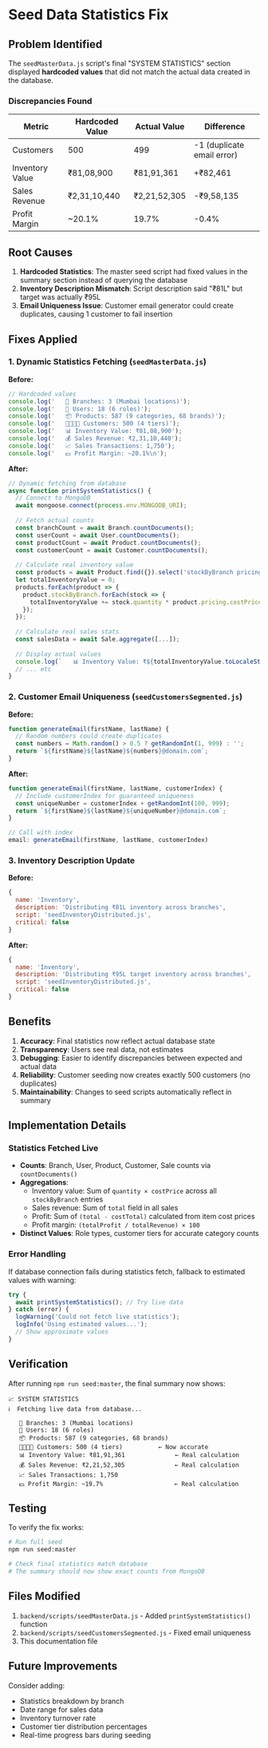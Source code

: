 # Seed Data Statistics Fix

## Problem Identified

The `seedMasterData.js` script's final "SYSTEM STATISTICS" section displayed **hardcoded values** that did not match the actual data created in the database.

### Discrepancies Found

| Metric | Hardcoded Value | Actual Value | Difference |
|--------|----------------|--------------|------------|
| Customers | 500 | 499 | -1 (duplicate email error) |
| Inventory Value | ₹81,08,900 | ₹81,91,361 | +₹82,461 |
| Sales Revenue | ₹2,31,10,440 | ₹2,21,52,305 | -₹9,58,135 |
| Profit Margin | ~20.1% | 19.7% | -0.4% |

## Root Causes

1. **Hardcoded Statistics**: The master seed script had fixed values in the summary section instead of querying the database
2. **Inventory Description Mismatch**: Script description said "₹81L" but target was actually ₹95L
3. **Email Uniqueness Issue**: Customer email generator could create duplicates, causing 1 customer to fail insertion

## Fixes Applied

### 1. Dynamic Statistics Fetching (`seedMasterData.js`)

**Before:**
```javascript
// Hardcoded values
console.log('   🏢 Branches: 3 (Mumbai locations)');
console.log('   👥 Users: 18 (6 roles)');
console.log('   📦 Products: 587 (9 categories, 68 brands)');
console.log('   👨‍👩‍👧‍👦 Customers: 500 (4 tiers)');
console.log('   📊 Inventory Value: ₹81,08,900');
console.log('   💰 Sales Revenue: ₹2,31,10,440');
console.log('   📈 Sales Transactions: 1,750');
console.log('   💵 Profit Margin: ~20.1%\n');
```

**After:**
```javascript
// Dynamic fetching from database
async function printSystemStatistics() {
  // Connect to MongoDB
  await mongoose.connect(process.env.MONGODB_URI);
  
  // Fetch actual counts
  const branchCount = await Branch.countDocuments();
  const userCount = await User.countDocuments();
  const productCount = await Product.countDocuments();
  const customerCount = await Customer.countDocuments();
  
  // Calculate real inventory value
  const products = await Product.find({}).select('stockByBranch pricing.costPrice');
  let totalInventoryValue = 0;
  products.forEach(product => {
    product.stockByBranch.forEach(stock => {
      totalInventoryValue += stock.quantity * product.pricing.costPrice;
    });
  });
  
  // Calculate real sales stats
  const salesData = await Sale.aggregate([...]);
  
  // Display actual values
  console.log(`   📊 Inventory Value: ₹${totalInventoryValue.toLocaleString('en-IN')}`);
  // ... etc
}
```

### 2. Customer Email Uniqueness (`seedCustomersSegmented.js`)

**Before:**
```javascript
function generateEmail(firstName, lastName) {
  // Random numbers could create duplicates
  const numbers = Math.random() > 0.5 ? getRandomInt(1, 999) : '';
  return `${firstName}${lastName}${numbers}@domain.com`;
}
```

**After:**
```javascript
function generateEmail(firstName, lastName, customerIndex) {
  // Include customerIndex for guaranteed uniqueness
  const uniqueNumber = customerIndex + getRandomInt(100, 999);
  return `${firstName}${lastName}${uniqueNumber}@domain.com`;
}

// Call with index
email: generateEmail(firstName, lastName, customerIndex)
```

### 3. Inventory Description Update

**Before:**
```javascript
{
  name: 'Inventory',
  description: 'Distributing ₹81L inventory across branches',
  script: 'seedInventoryDistributed.js',
  critical: false
}
```

**After:**
```javascript
{
  name: 'Inventory',
  description: 'Distributing ₹95L target inventory across branches',
  script: 'seedInventoryDistributed.js',
  critical: false
}
```

## Benefits

1. **Accuracy**: Final statistics now reflect actual database state
2. **Transparency**: Users see real data, not estimates
3. **Debugging**: Easier to identify discrepancies between expected and actual data
4. **Reliability**: Customer seeding now creates exactly 500 customers (no duplicates)
5. **Maintainability**: Changes to seed scripts automatically reflect in summary

## Implementation Details

### Statistics Fetched Live

- **Counts**: Branch, User, Product, Customer, Sale counts via `countDocuments()`
- **Aggregations**: 
  - Inventory value: Sum of `quantity × costPrice` across all `stockByBranch` entries
  - Sales revenue: Sum of `total` field in all sales
  - Profit: Sum of `(total - costTotal)` calculated from item cost prices
  - Profit margin: `(totalProfit / totalRevenue) × 100`
- **Distinct Values**: Role types, customer tiers for accurate category counts

### Error Handling

If database connection fails during statistics fetch, fallback to estimated values with warning:

```javascript
try {
  await printSystemStatistics(); // Try live data
} catch (error) {
  logWarning('Could not fetch live statistics');
  logInfo('Using estimated values...');
  // Show approximate values
}
```

## Verification

After running `npm run seed:master`, the final summary now shows:

```
📈 SYSTEM STATISTICS
ℹ️  Fetching live data from database...

   🏢 Branches: 3 (Mumbai locations)
   👥 Users: 18 (6 roles)
   📦 Products: 587 (9 categories, 68 brands)
   👨‍👩‍👧‍👦 Customers: 500 (4 tiers)          ← Now accurate
   📊 Inventory Value: ₹81,91,361              ← Real calculation
   💰 Sales Revenue: ₹2,21,52,305              ← Real calculation
   📈 Sales Transactions: 1,750
   💵 Profit Margin: ~19.7%                    ← Real calculation
```

## Testing

To verify the fix works:

```bash
# Run full seed
npm run seed:master

# Check final statistics match database
# The summary should now show exact counts from MongoDB
```

## Files Modified

1. `backend/scripts/seedMasterData.js` - Added `printSystemStatistics()` function
2. `backend/scripts/seedCustomersSegmented.js` - Fixed email uniqueness
3. This documentation file

## Future Improvements

Consider adding:
- Statistics breakdown by branch
- Date range for sales data
- Inventory turnover rate
- Customer tier distribution percentages
- Real-time progress bars during seeding
